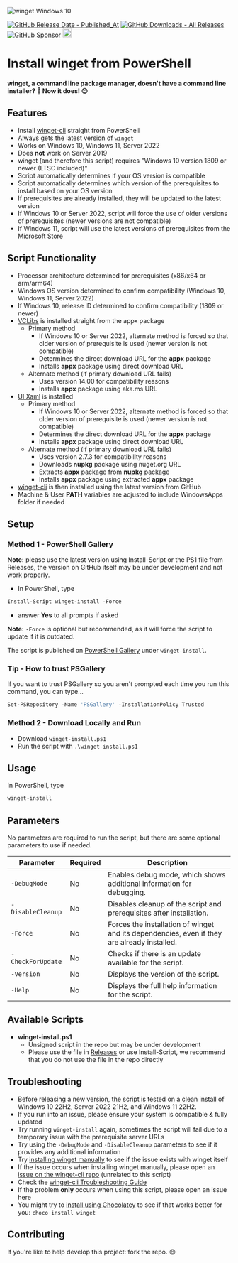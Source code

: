 ![winget Windows 10](https://github.com/asheroto/winget-install/assets/49938263/fed75cf9-7f50-4453-ad90-f249f57efe0d)

[![GitHub Release Date - Published_At](https://img.shields.io/github/release-date/asheroto/winget-installer)](https://github.com/asheroto/winget-installer/releases)
[![GitHub Downloads - All Releases](https://img.shields.io/github/downloads/asheroto/winget-installer/total)](https://github.com/asheroto/winget-installer/releases)
[![GitHub Sponsor](https://img.shields.io/github/sponsors/asheroto?label=Sponsor&logo=GitHub)](https://github.com/sponsors/asheroto)
<a href="https://ko-fi.com/asheroto"><img src="https://ko-fi.com/img/githubbutton_sm.svg" alt="Ko-Fi Button" height="20px"></a>

# Install winget from PowerShell

**winget, a command line package manager, doesn't have a command line installer? 🤣 Now it does! 😊**

## Features
-   Install [winget-cli](https://github.com/microsoft/winget-cli) straight from PowerShell
-   Always gets the latest version of `winget`
-   Works on Windows 10, Windows 11, Server 2022
-   Does **not** work on Server 2019
-   winget (and therefore this script) requires "Windows 10 version 1809 or newer (LTSC included)"
-   Script automatically determines if your OS version is compatible
-   Script automatically determines which version of the prerequisites to install based on your OS version
-   If prerequisites are already installed, they will be updated to the latest version
-   If Windows 10 or Server 2022, script will force the use of older versions of prerequisites (newer versions are not compatible)
-   If Windows 11, script will use the latest versions of prerequisites from the Microsoft Store

## Script Functionality

-   Processor architecture determined for prerequisites (x86/x64 or arm/arm64)
-   Windows OS version determined to confirm compatibility (Windows 10, Windows 11, Server 2022)
-   If Windows 10, release ID determined to confirm compatibility (1809 or newer)
-   [VCLibs](https://docs.microsoft.com/en-gb/troubleshoot/developer/visualstudio/cpp/libraries/c-runtime-packages-desktop-bridge#how-to-install-and-update-desktop-framework-packages) is installed straight from the appx package
    -   Primary method
        -   If Windows 10 or Server 2022, alternate method is forced so that older version of prerequisite is used (newer version is not compatible)
        -   Determines the direct download URL for the **appx** package
        -   Installs **appx** package using direct download URL
    -   Alternate method (if primary download URL fails)
        -   Uses version 14.00 for compatibility reasons
        -   Installs **appx** package using aka.ms URL
-   [UI.Xaml](https://www.nuget.org/packages/Microsoft.UI.Xaml/) is installed
    -   Primary method
        -   If Windows 10 or Server 2022, alternate method is forced so that older version of prerequisite is used (newer version is not compatible)
        -   Determines the direct download URL for the **appx** package
        -   Installs **appx** package using direct download URL
    -   Alternate method (if primary download URL fails)
        -   Uses version 2.7.3 for compatibility reasons
        -   Downloads **nupkg** package using nuget.org URL
        -   Extracts **appx** package from **nupkg** package
        -   Installs **appx** package using extracted **appx** package
-   [winget-cli](https://github.com/microsoft/winget-cli) is then installed using the latest version from GitHub
-   Machine & User **PATH** variables are adjusted to include WindowsApps folder if needed

## Setup

### Method 1 - PowerShell Gallery

**Note:** please use the latest version using Install-Script or the PS1 file from Releases, the version on GitHub itself may be under development and not work properly.

-   In PowerShell, type

```powershell
Install-Script winget-install -Force
```

-   answer **Yes** to all prompts if asked

**Note:** `-Force` is optional but recommended, as it will force the script to update if it is outdated.

The script is published on [PowerShell Gallery](https://www.powershellgallery.com/packages/winget-install) under `winget-install`.

### Tip - How to trust PSGallery

If you want to trust PSGallery so you aren't prompted each time you run this command, you can type...

```powershell
Set-PSRepository -Name 'PSGallery' -InstallationPolicy Trusted
```

### Method 2 - Download Locally and Run

-   Download `winget-install.ps1`
-   Run the script with `.\winget-install.ps1`

## Usage

In PowerShell, type

```powershell
winget-install
```

## Parameters

No parameters are required to run the script, but there are some optional parameters to use if needed.

| Parameter         | Required | Description                                                                                 |
| ----------------- | -------- | ------------------------------------------------------------------------------------------- |
| `-DebugMode`      | No       | Enables debug mode, which shows additional information for debugging.                       |
| `-DisableCleanup` | No       | Disables cleanup of the script and prerequisites after installation.                        |
| `-Force`          | No       | Forces the installation of winget and its dependencies, even if they are already installed. |
| `-CheckForUpdate` | No       | Checks if there is an update available for the script.                                      |
| `-Version`        | No       | Displays the version of the script.                                                         |
| `-Help`           | No       | Displays the full help information for the script.                                          |

## Available Scripts

-   **winget-install.ps1**
    -   Unsigned script in the repo but may be under development
    -   Please use the file in [Releases](https://github.com/asheroto/winget-install/releases) or use Install-Script, we recommend that you do not use the file in the repo directly

## Troubleshooting

-   Before releasing a new version, the script is tested on a clean install of Windows 10 22H2, Server 2022 21H2, and Windows 11 22H2.
-   If you run into an issue, please ensure your system is compatible & fully updated
-   Try running `winget-install` again, sometimes the script will fail due to a temporary issue with the prerequisite server URLs
-   Try using the `-DebugMode` and `-DisableCleanup` parameters to see if it provides any additional information
-   Try [installing winget manually](https://github.com/microsoft/winget-cli#manually-update) to see if the issue exists with winget itself
-   If the issue occurs when installing winget manually, please open an [issue on the winget-cli repo](https://github.com/microsoft/winget-cli/issues) (unrelated to this script)
-   Check the [winget-cli Troubleshooting Guide](https://github.com/microsoft/winget-cli/blob/master/doc/troubleshooting/README.md)
-   If the problem **only** occurs when using this script, please open an issue here
-   You might try to [install using Chocolatey](https://community.chocolatey.org/packages/winget/) to see if that works better for you: `choco install winget`

## Contributing

If you're like to help develop this project: fork the repo. 😊